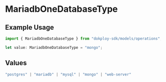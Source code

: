 # MariadbOneDatabaseType

## Example Usage

```typescript
import { MariadbOneDatabaseType } from "dokploy-sdk/models/operations";

let value: MariadbOneDatabaseType = "mongo";
```

## Values

```typescript
"postgres" | "mariadb" | "mysql" | "mongo" | "web-server"
```